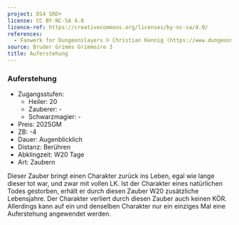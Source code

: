 ```yaml
---
project: DS4 SRD+
license: CC BY-NC-SA 4.0
licence-ref: https://creativecommons.org/licenses/by-nc-sa/4.0/
references: 
  - Fanwerk for Dungeonslayers © Christian Kennig (https://www.dungeonslayers.net/)
source: Bruder Grimms Grimmoire 3
title: Auferstehung
---
```


### Auferstehung

- Zugangsstufen:
  - Heiler: 20
  - Zauberer: -
  - Schwarzmagier: -
- Preis: 2025GM
- ZB: -4
- Dauer: Augenblicklich
- Distanz: Berühren
- Abklingzeit: W20 Tage
- Art: Zaubern

Dieser Zauber bringt einen Charakter zurück ins Leben, egal wie lange dieser tot war, und zwar mit vollen LK. Ist der Charakter eines natürlichen Todes gestorben, erhält er durch diesen Zauber W20 zusätzliche Lebensjahre. Der Charakter verliert durch diesen Zauber auch keinen KÖR. Allerdings kann auf ein und denselben Charakter nur ein einziges Mal eine Auferstehung angewendet werden.

